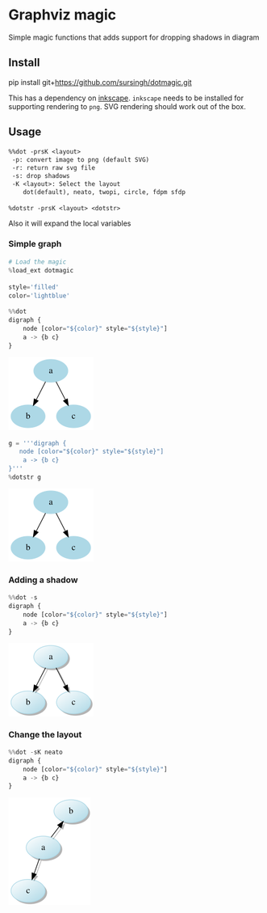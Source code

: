 
# Graphviz magic

Simple magic functions that adds support for dropping shadows in diagram

## Install

pip install git+https://github.com/sursingh/dotmagic.git

This has a dependency on [inkscape](https://inkscape.org/). `inkscape`
needs to be installed for supporting rendering to `png`. SVG rendering should
work out of the box.

## Usage

```
%%dot -prsK <layout>
 -p: convert image to png (default SVG)
 -r: return raw svg file
 -s: drop shadows
 -K <layout>: Select the layout
    dot(default), neato, twopi, circle, fdpm sfdp

%dotstr -prsK <layout> <dotstr>

```

Also it will expand the local variables

### Simple graph


```python
# Load the magic
%load_ext dotmagic

style='filled'
color='lightblue'
```


```python
%%dot
digraph {
    node [color="${color}" style="${style}"]
    a -> {b c}
}
```


![png](README_files/README_3_0.png)



```python
g = '''digraph {
   node [color="${color}" style="${style}"]
    a -> {b c} 
}'''
%dotstr g
```


![png](README_files/README_4_0.png)


### Adding a shadow


```python
%%dot -s
digraph {
    node [color="${color}" style="${style}"]
    a -> {b c}
}
```


![png](README_files/README_6_0.png)


### Change the layout


```python
%%dot -sK neato
digraph {
    node [color="${color}" style="${style}"]
    a -> {b c}
}
```


![png](README_files/README_8_0.png)

